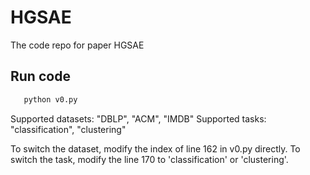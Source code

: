 # HGSAE

The code repo for paper HGSAE
## Run code
```bash
   python v0.py
```
Supported datasets: "DBLP", "ACM", "IMDB"
Supported tasks: "classification", "clustering"

To switch the dataset, modify the index of line 162 in v0.py directly.
To switch the task, modify the line 170 to 'classification' or 'clustering'.